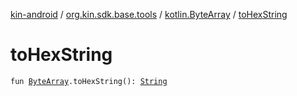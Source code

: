 [kin-android](../../index.md) / [org.kin.sdk.base.tools](../index.md) / [kotlin.ByteArray](index.md) / [toHexString](./to-hex-string.md)

# toHexString

`fun `[`ByteArray`](https://kotlinlang.org/api/latest/jvm/stdlib/kotlin/-byte-array/index.html)`.toHexString(): `[`String`](https://kotlinlang.org/api/latest/jvm/stdlib/kotlin/-string/index.html)